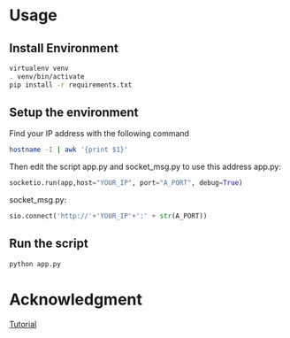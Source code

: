 # Usage
## Install Environment
```bash
virtualenv venv
. venv/bin/activate
pip install -r requirements.txt
```

## Setup the environment
Find your IP address with the following command
```bash
hostname -I | awk '{print $1}'
```
Then edit the script app.py and socket_msg.py to use this address
app.py:
```python
socketio.run(app,host="YOUR_IP", port="A_PORT", debug=True)
```
socket_msg.py:
```python
sio.connect('http://'+'YOUR_IP'+':' + str(A_PORT))
```

## Run the script
```bash
python app.py
```


# Acknowledgment
[Tutorial](https://blog.miguelgrinberg.com/post/easy-websockets-with-flask-and-gevent)